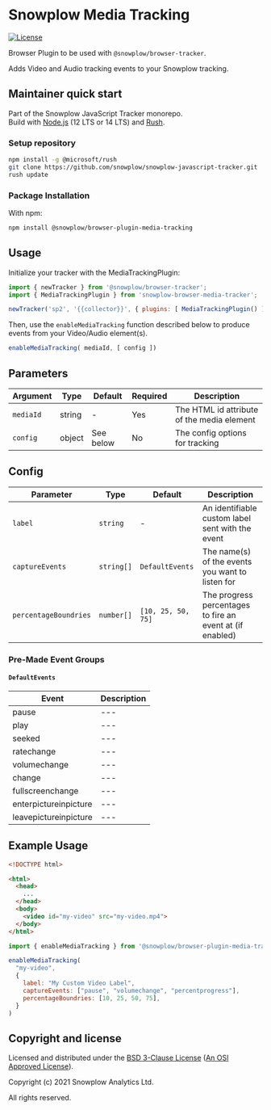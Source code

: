# Snowplow Media Tracking

[![License][license-image]](LICENSE)

Browser Plugin to be used with `@snowplow/browser-tracker`.

Adds Video and Audio tracking events to your Snowplow tracking.

## Maintainer quick start

Part of the Snowplow JavaScript Tracker monorepo.  
Build with [Node.js](https://nodejs.org/en/) (12 LTS or 14 LTS) and [Rush](https://rushjs.io/).

### Setup repository

```bash
npm install -g @microsoft/rush 
git clone https://github.com/snowplow/snowplow-javascript-tracker.git
rush update
```

### Package Installation

With npm:

```bash
npm install @snowplow/browser-plugin-media-tracking
```

## Usage

Initialize your tracker with the MediaTrackingPlugin:

```js
import { newTracker } from '@snowplow/browser-tracker';
import { MediaTrackingPlugin } from 'snowplow-browser-media-tracker';

newTracker('sp2', '{{collector}}', { plugins: [ MediaTrackingPlugin() ] }); // Also stores reference at module level
```

Then, use the `enableMediaTracking` function described below to produce events from your Video/Audio element(s).

```js
enableMediaTracking( mediaId, [ config ])
```

## Parameters

| Argument  | Type   | Default   | Required | Description                                |
| --------- | ------ | --------- | -------- | ------------------------------------------ |
| `mediaId` | string | -         | Yes      | The HTML id attribute of the media element |
| `config`  | object | See below | No       | The config options for tracking            |

## Config

| Parameter             | Type       | Default            | Description                                               |
| --------------------- | ---------- | ------------------ | --------------------------------------------------------- |
| `label`               | `string`   | -                  | An identifiable custom label sent with the event          |
| `captureEvents`       | `string[]` | `DefaultEvents`    | The name(s) of the events you want to listen for          |
| `percentageBoundries` | `number[]` | `[10, 25, 50, 75]` | The progress percentages to fire an event at (if enabled) |

### Pre-Made Event Groups

#### `DefaultEvents`

| Event                 | Description |
| --------------------- | ----------- |
| pause                 | ---         |
| play                  | ---         |
| seeked                | ---         |
| ratechange            | ---         |
| volumechange          | ---         |
| change                | ---         |
| fullscreenchange      | ---         |
| enterpictureinpicture | ---         |
| leavepictureinpicture | ---         |

## Example Usage

```html
<!DOCTYPE html>

<html>
  <head>
    ...
  </head>
  <body>
    <video id="my-video" src="my-video.mp4">
  </body>
</html>
```

```js
import { enableMediaTracking } from '@snowplow/browser-plugin-media-tracking'

enableMediaTracking(
  "my-video",
  {
    label: "My Custom Video Label",
    captureEvents: ["pause", "volumechange", "percentprogress"],
    percentageBoundries: [10, 25, 50, 75],
  }
)

```

## Copyright and license

Licensed and distributed under the [BSD 3-Clause License](LICENSE) ([An OSI Approved License][osi]).

Copyright (c) 2021 Snowplow Analytics Ltd.

All rights reserved.

[docs]: https://docs.snowplowanalytics.com/docs/collecting-data/collecting-from-own-applications/javascript-tracker/
[osi]: https://opensource.org/licenses/BSD-3-Clause
[license-image]: https://img.shields.io/github/license/snowplow-incubator/snowplow-browser-plugin-advanced-template
